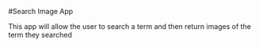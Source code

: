 #Search Image App

This app will allow the user to search a term and then return images of the term they searched
